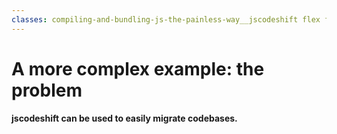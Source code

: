 ```yaml
---
classes: compiling-and-bundling-js-the-painless-way__jscodeshift flex flex-col
---
```


# A more complex example: the problem

#### **jscodeshift** can be used to easily migrate codebases.

<div class="flex flex-1 columns-container items-center">
  <div class="columns flex items-center w-full">
    <Item image="/compiling-and-bundling-js-the-painless-way/jscodeshift-from.png" title="Input"/>
    <Line height="200" class="columns__border stroke-neutral-300"/>
    <Item image="/compiling-and-bundling-js-the-painless-way/jscodeshift-to.png" title="Desired output"/>
  </div>
</div>


